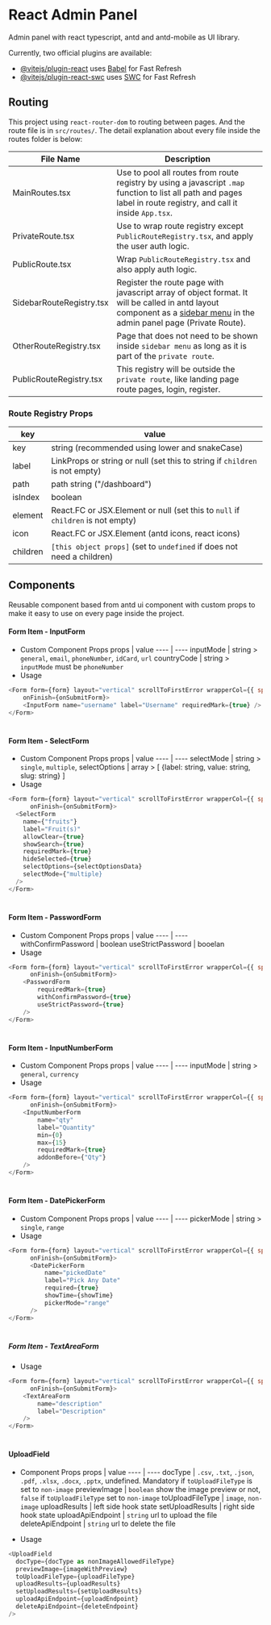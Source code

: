 # React Admin Panel

Admin panel with react typescript, antd and antd-mobile as UI library.

Currently, two official plugins are available:

- [@vitejs/plugin-react](https://github.com/vitejs/vite-plugin-react/blob/main/packages/plugin-react/README.md) uses [Babel](https://babeljs.io/) for Fast Refresh
- [@vitejs/plugin-react-swc](https://github.com/vitejs/vite-plugin-react-swc) uses [SWC](https://swc.rs/) for Fast Refresh

## Routing

This project using `react-router-dom` to routing between pages.  And the route file is in `src/routes/`.  The detail explanation about every file inside the routes folder is below:

File Name | Description
---- | ----
MainRoutes.tsx | Use to pool all routes from route registry by using a javascript `.map` function to list all path and pages label in route registry, and call it inside `App.tsx`.
PrivateRoute.tsx | Use to wrap route registry except `PublicRouteRegistry.tsx`, and apply the user auth logic.
PublicRoute.tsx | Wrap `PublicRouteRegistry.tsx` and also apply auth logic.
SidebarRouteRegistry.tsx | Register the route page with javascript array of object format.  It will be called in antd layout component as a [sidebar menu](https://ant.design/components/menu?theme=dark) in the admin panel page (Private Route).
OtherRouteRegistry.tsx | Page that does not need to be shown inside `sidebar menu` as long as it is part of the `private route`.
PublicRouteRegistry.tsx | This registry will be outside the `private route`, like landing page route pages, login, register.

### Route Registry Props
key | value
---- | ----
key | string (recommended using lower and snakeCase)
label | LinkProps or string or null (set this to string if `children` is not empty)
path | path string ("/dashboard")
isIndex | boolean
element | React.FC or JSX.Element or null (set this to `null` if `children` is not empty)
icon | React.FC or JSX.Element (antd icons, react icons)
children | `[this object props]` (set to `undefined` if does not need a children)

## Components
Reusable component based from antd ui component with custom props to make it easy to use on every page inside the project.

#### Form Item - InputForm
- Custom Component Props
props | value
---- | ----
inputMode | string > `general`, `email`, `phoneNumber`, `idCard`, `url`
countryCode | string > `inputMode` must be `phoneNumber`
- Usage
```javascript
<Form form={form} layout="vertical" scrollToFirstError wrapperCol={{ span: 24 }} style={{ width: "100%" }}
    onFinish={onSubmitForm}>
    <InputForm name="username" label="Username" requiredMark={true} />
</Form>
```
#
#### Form Item - SelectForm
- Custom Component Props
props | value
---- | ----
selectMode | string > `single`, `multiple`,
selectOptions | array > [ {label: string, value: string, slug: string} ]
- Usage
```javascript
<Form form={form} layout="vertical" scrollToFirstError wrapperCol={{ span: 24 }} style={{ width: "100%" }}
      onFinish={onSubmitForm}>
  <SelectForm
    name={"fruits"}
    label="Fruit(s)"
    allowClear={true}
    showSearch={true}
    requiredMark={true}
    hideSelected={true}
    selectOptions={selectOptionsData}
    selectMode={"multiple}
  />
</Form>
```
#
#### Form Item - PasswordForm
- Custom Component Props
props | value
---- | ----
withConfirmPassword | boolean
useStrictPassword | booelan
- Usage
```javascript
<Form form={form} layout="vertical" scrollToFirstError wrapperCol={{ span: 24 }} style={{ width: "100%" }}
      onFinish={onSubmitForm}>
    <PasswordForm
        requiredMark={true}
        withConfirmPassword={true}
        useStrictPassword={true}
    />
</Form>
```
#
#### Form Item - InputNumberForm
- Custom Component Props
props | value
---- | ----
inputMode | string > `general`, `currency`
- Usage
```javascript
<Form form={form} layout="vertical" scrollToFirstError wrapperCol={{ span: 24 }} style={{ width: "100%" }}
      onFinish={onSubmitForm}>
    <InputNumberForm
        name="qty"
        label="Quantity"
        min={0}
        max={15}
        requiredMark={true}
        addonBefore={"Qty"}
    />
</Form>
```
#
#### Form Item - DatePickerForm
- Custom Component Props
props | value
---- | ----
pickerMode | string > `single`, `range`
- Usage
```javascript
<Form form={form} layout="vertical" scrollToFirstError wrapperCol={{ span: 24 }} style={{ width: "100%" }}
      onFinish={onSubmitForm}>
      <DatePickerForm
          name="pickedDate"
          label="Pick Any Date"
          required={true}
          showTime={showTime}
          pickerMode="range"
      />
</Form>
```
#
##### Form Item - TextAreaForm
- Usage
```javascript
<Form form={form} layout="vertical" scrollToFirstError wrapperCol={{ span: 24 }} style={{ width: "100%" }}
      onFinish={onSubmitForm}>
    <TextAreaForm
        name="description"
        label="Description"
    />
</Form>
```
#
#### UploadField
- Component Props
props | value
---- | ----
docType | `.csv`, `.txt`, `.json`, `.pdf`, `.xlsx`, `.docx`, `.pptx`, undefined.  Mandatory if `toUploadFileType` is set to `non-image`
previewImage | `boolean` show the image preview or not, `false` if `toUploadFileType` set to `non-image`
toUploadFileType | `image`, `non-image`
uploadResults | left side hook state
setUploadResults | right side hook state
uploadApiEndpoint | `string` url to upload the file
deleteApiEndpoint | `string` url to delete the file

- Usage
```javascript
<UploadField
  docType={docType as nonImageAllowedFileType}
  previewImage={imageWithPreview}
  toUploadFileType={uploadFileType}
  uploadResults={uploadResults}
  setUploadResults={setUploadResults}
  uploadApiEndpoint={uploadEndpoint}
  deleteApiEndpoint={deleteEndpoint}
/>
```